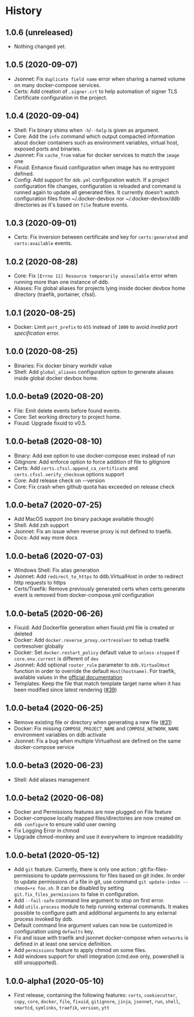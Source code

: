 History
=======

1.0.6 (unreleased)
------------------

- Nothing changed yet.


1.0.5 (2020-09-07)
------------------

- Jsonnet: Fix `duplicate field name` error when sharing a named volume on many docker-compose services.
- Certs: Add creation of `.signer.crt` to help automation of signer TLS Certificate configuration in the project.


1.0.4 (2020-09-04)
------------------

- Shell: Fix binary shims when `-h`/`--help` is given as argument.
- Core: Add the `info` command which output compacted information about docker containers such as environment 
  variables, virtual host, exposed ports and binaries.
- Jsonnet: Fix `cache_from` value for docker services to match the `image` one 
- Fixuid: Enhance fixuid configuration when image has no entrypoint defined.
- Config: Add support for `ddb.yml` configuration watch. If a project configuration file changes, configuration is 
reloaded and command is runned again to update all generated files. It currently doesn't watch configuration files 
from ~/.docker-devbox nor ~/.docker-devbox/ddb directories as it's based on `file` feature events.


1.0.3 (2020-09-01)
------------------

- Certs: Fix inversion between certificate and key for `certs:generated` and `certs:available` events.


1.0.2 (2020-08-28)
------------------

- Core: Fix `[Errno 11] Resource temporarily unavailable` error when running more than one instance of ddb.
- Aliases: Fix global aliases for projects lying inside docker devbox home directory (traefik, portainer, cfssl).

1.0.1 (2020-08-25)
------------------

- Docker: Limit `port_prefix` to  `655` instead of `1000` to avoid *invalid port specification* error.


1.0.0 (2020-08-25)
------------------

- Binaries: Fix docker binary workdir value
- Shell: Add `global_aliases` configuration option to generate aliases inside global docker devbox home.


1.0.0-beta9 (2020-08-20)
------------------------

- File: Emit delete events before found events.
- Core: Set working directory to project home.
- Fixuid: Upgrade fixuid to v0.5.


1.0.0-beta8 (2020-08-10)
------------------------

- Binary: Add exe option to use docker-compose exec instead of run
- Gitignore: Add enforce option to force addition of file to gitignore
- Certs: Add `certs.cfssl.append_ca_certificate` and `certs.cfssl.verify_checksum` options support
- Core: Add release check on --version
- Core: Fix crash when github quota has exceeded on release check

1.0.0-beta7 (2020-07-25)
------------------------

- Add MacOS support (no binary package available though)
- Shell: Add zsh support
- Jsonnet: Fix an issue when reverse proxy is not defined to traefik.
- Docs: Add way more docs

1.0.0-beta6 (2020-07-03)
------------------------

- Windows Shell: Fix alias generation
- Jsonnet: Add `redirect_to_https` to ddb.VirtualHost in order to redirect http requests to https
- Certs/Traefik: Remove previously generated certs when certs:generate event is removed from docker-compose.yml configuration

1.0.0-beta5 (2020-06-26)
------------------------

- Fixuid: Add Dockerfile generation when fixuid.yml file is created or deleted
- Docker: Add `docker.reverse_proxy.certresolver` to setup traefik certresolver globally
- Docker: Set `docker.restart_policy` default value to `unless-stopped` if `core.env.current` is different of `dev`
- Jsonnet: Add optional `router_rule` parameter to `ddb.VirtualHost` function in order to override the default `Host(hostname)`.
For traefik, available values in the [official documentation](https://docs.traefik.io/v2.0/routing/routers/#rule)
- Templates: Keep the file that match template target name when it has been modified since latest rendering ([#39](https://github.com/gfi-centre-ouest/docker-devbox-ddb/issues/39))

1.0.0-beta4 (2020-06-25)
------------------------

- Remove existing file or directory when generating a new file ([#31](https://github.com/gfi-centre-ouest/docker-devbox-ddb/issues/31))
- Docker: Fix missing `COMPOSE_PROJECT_NAME` and `COMPOSE_NETWORK_NAME` environment variables on ddb activate
- Jsonnet: Fix a bug when multiple Virtualhost are defined on the same docker-compose service


1.0.0-beta3 (2020-06-23)
------------------------

- Shell: Add aliases management


1.0.0-beta2 (2020-06-08)
------------------------

- Docker and Permissions features are now plugged on File feature
- Docker-compose locally mapped files/directories are now created on `ddb configure` to ensure valid user owning
- Fix Logging Error in chmod
- Upgrade chmod-monkey and use it everywhere to improve readability


1.0.0-beta1 (2020-05-12)
------------------------

- Add `git` feature. Currently, there is only one action : git:fix-files-permissions to update permissions for files 
based on git index. In order to update permissions of a file in git, use command 
```git update-index --chmod=+x foo.sh```. It can be disabled by setting ```git.fix_files_permissions``` to false in 
configuration.
- Add `--fail-safe` command line argument to stop on first error.
- Add `utils.process` module to help running external commands. It makes possible to configure path and additional 
arguments to any external process invoked by ddb.
- Default command line argument values can now be customized in configuration using `defaults` key.
- Fix and issue with traefik and jsonnet docker-compose when `networks` is defined in at least one service definition.
- Add `permissions` feature to apply chmod on some files.
- Add windows support for shell integration (cmd.exe only, powershell is still unsupported).

1.0.0-alpha1 (2020-05-10)
-------------------------

- First release, containing the following features: `certs`, `cookiecutter`, `copy`, `core`, `docker`, `file`, 
`fixuid`, `gitignore`, `jinja`, `jsonnet`, `run`, `shell`, `smartcd`, `symlinks`, `traefik`, `version`, `ytt`
